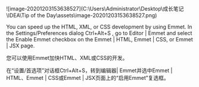 ![image-20201203153638527](C:\Users\Administrator\Desktop\成长笔记\IDEA\Tip of the Day\assets\image-20201203153638527.png)

You can speed up the HTML, XML, or CSS development by using Emmet.
In the Settings/Preferences dialog Ctrl+Alt+S , go to Editor | Emmet and select the Enable Emmet checkbox on the Emmet | HTML, Emmet | CSS, or Emmet | JSX page.



您可以使用Emmet加快HTML、XML或CSS的开发。

在“设置/首选项”对话框Ctrl+Alt+S，转到编辑器| Emmet并选中Emmet | HTML、Emmet | CSS或Emmet | JSX页面上的“启用Emmet”复选框。
